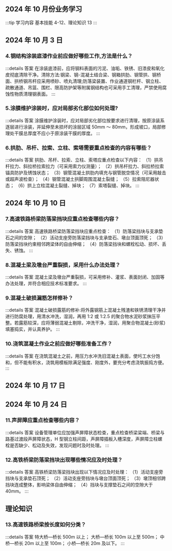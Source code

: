 ## 2024 年 10 月份业务学习

:::tip 学习内容
基本技能 4-12、理论知识 13
:::

## 2024 年 10 月 3 日

### 4.钢结构涂装底漆作业前应做好哪些工作,方法是什么？

:::details 答案
在涂装底漆前，应将钢料表面的污泥、油垢、铁锈、旧漆皮和氧化皮彻底清除干净。清除方法:钢梁、钢-混凝土结合梁、钢箱拱肋、钢管拱、钢桥面、拱桥钢吊杆应采用喷砂、喷丸清理;防落梁装置、作业通道钢栏杆、钢立柱、疏散通道、吊篮、围栏、限高防护架等附属钢结构也可采用手工清理，严禁使用腐蚀性物质清理钢表面。
:::

### 5.涂膜维护涂装时，应对局部劣化部位如何处理?

:::details 答案
涂膜维护涂装时，应对局部劣化部位按要求进行清理，按原涂装系逐层进行涂装，并延伸至未损坏的涂层区域 50mm ～ 80mm，形成坡口，局部修理处干膜总厚度不应小于原涂装干膜的厚度。
:::

### 6.拱肋、吊杆、拉索、立柱、索塔需要重点检查的内容有哪些？

:::details 答案
拱肋、吊杆、拉索、立柱、索塔应重点检查以下内容：
（1）拱吊杆拉力、斜拉桥拉索拉力（可采用索力仪测量）；
（2）拱吊杆拉力、斜拉桥拉索锚具防护及锈蚀状态；
（3）钢管混凝土拱肋内填充与钢管脱空情况（可采用敲击或超声波检查）；
（4）钢管混凝土拱脚周围混凝土裂缝；
（5）拉索阻尼器状态；
（6）拱上立柱混凝土裂缝、掉块；
（7）索塔裂缝、掉块。
:::

## 2024 年 10 月 10 日

### 7.高速铁路桥梁防落梁挡块应重点检查哪些内容？

:::details 答案
高速铁路桥梁防落梁挡块应重点检查：
（1）防落梁挡块与支承垫石之间的空隙；
（2）活动支座旁防落梁挡块与支承垫石、墩台顶面顶死；
（3）防落梁挡块约束相邻跨梁体的自由伸缩；
（4）防落梁挡块和螺栓松动、损坏、丢失、锈蚀。
:::

### 8.混凝土梁及墩台严重裂损，采用什么办法处理？

:::details 答案
混凝土梁及墩台严重裂损，可采用修补、灌浆、表面封闭、加固等办法处理，并符合相应技术标准要求。
:::

### 9.混凝土破损漏筋怎样修补？

:::details 答案
混凝土破损露筋的修补:将外露钢筋上混凝土残渣和铁锈清理干净并进行防腐处理，用清水冲洗，湿润，再用 1:2 或 1:2.5 的聚合物水泥砂浆抹压平整。若露筋较深，应将薄弱混凝土剔除，冲洗干净，湿润，用聚合物混凝土(砂浆)填塞捣实，并认真养护。
:::

### 10.浇筑混凝土作业之前应做好哪些准备工作？

:::details 答案
在浇筑混凝土之前，用压力水冲洗旧混凝土表面，使圬工水分饱和，但不能有积水，浇筑用模板除满足强度、刚度外，要充分考虑浇筑振捣方便。
:::

## 2024 年 10 月 17 日

## 2024 年 10 月 24 日

### 11.声屏障应重点检查哪些内容？

:::details 答案
设备管理单位应加强声屏障状态检查，重点检查桥梁梁端、桥梁与路基过渡段声屏障状态，H 型钢立柱间距，声屏障插板入槽深度，声屏障立柱螺栓是否缺少、松动及失效，发现问题时及时处理。
:::

### 12.高铁桥梁防落梁挡块出现哪些情况应及时处理？

:::details 答案
高铁桥梁防落梁挡块出现以下情况应及时处理：
（1）活动支座旁挡块与支承垫石顶死；
（2）活动支座旁挡块与墩台顶面顶死；
（3）墩顶相邻跨挡块连成整体，影响梁体自由伸缩；
（4）挡块与支撑垫石之间的空隙大于 40mm。
:::

## 理论知识

### 13.高速铁路桥梁按长度如何分类？

:::details 答案
特大桥—桥长 500m 以上；
大桥—桥长 100m 以上至 500m；
中桥—桥长 20m 以上至 100m；
小桥—桥长 20m 及以下。
:::
